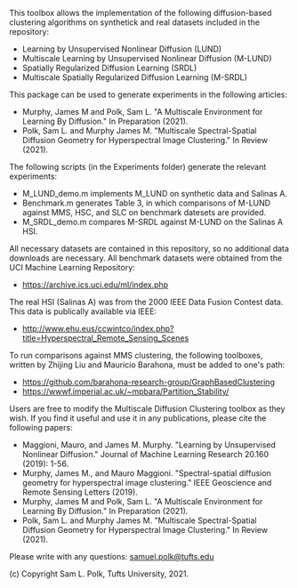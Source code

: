 This toolbox allows the implementation of the following diffusion-based clustering algorithms on synthetick and real datasets included in the repository:

 -  Learning by Unsupervised Nonlinear Diffusion (LUND)
 -  Multiscale Learning by Unsupervised Nonlinear Diffusion (M-LUND)
 -  Spatially Regularized Diffusion Learning (SRDL)
 -  Multiscale Spatially Regularized Diffusion Learning (M-SRDL)

This package can be used to generate experiments in the following articles:

   - Murphy, James M and Polk, Sam L. "A Multiscale Environment for Learning By Diffusion." In Preparation (2021).
   - Polk, Sam L. and Murphy James M. "Multiscale Spectral-Spatial Diffusion Geometry for Hyperspectral Image Clustering." In Review (2021).

The following scripts (in the Experiments folder) generate the relevant experiments:

   - M_LUND_demo.m implements M_LUND on synthetic data and Salinas A.
   - Benchmark.m generates Table 3, in which comparisons of M-LUND against MMS, HSC, and SLC on benchmark datesets are provided. 
   - M_SRDL_demo.m compares M-SRDL against M-LUND on the Salinas A HSI.
   
All necessary datasets are contained in this repository, so no additional data downloads are necessary. All benchmark datasets were obtained from the UCI Machine Learning Repository: 

   - https://archive.ics.uci.edu/ml/index.php

The real HSI (Salinas A) was from the 2000 IEEE Data Fusion Contest data. This data is publically available via IEEE: 

   - http://www.ehu.eus/ccwintco/index.php?title=Hyperspectral_Remote_Sensing_Scenes

To run comparisons against MMS clustering, the following toolboxes, written by Zhijing Liu and Mauricio Barahona, must be added to one's path:

   - https://github.com/barahona-research-group/GraphBasedClustering
   - https://wwwf.imperial.ac.uk/~mpbara/Partition_Stability/

Users are free to modify the Multiscale Diffusion Clustering toolbox as they wish. If you find it useful and use it in any publications, please cite the following papers:

   - Maggioni, Mauro, and James M. Murphy. "Learning by Unsupervised Nonlinear Diffusion." Journal of Machine Learning Research 20.160 (2019): 1-56.
   - Murphy, James M., and Mauro Maggioni. "Spectral-spatial diffusion geometry for hyperspectral image clustering." IEEE Geoscience and Remote Sensing Letters (2019).
   - Murphy, James M and Polk, Sam L. "A Multiscale Environment for Learning By Diffusion." In Preparation (2021).
   - Polk, Sam L. and Murphy James M. "Multiscale Spectral-Spatial Diffusion Geometry for Hyperspectral Image Clustering." In Review (2021).

Please write with any questions: samuel.polk@tufts.edu

(c) Copyright Sam L. Polk, Tufts University, 2021. 
